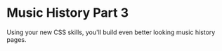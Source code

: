 # Music History Part 3

Using your new CSS skills, you'll build even better looking music history pages.
